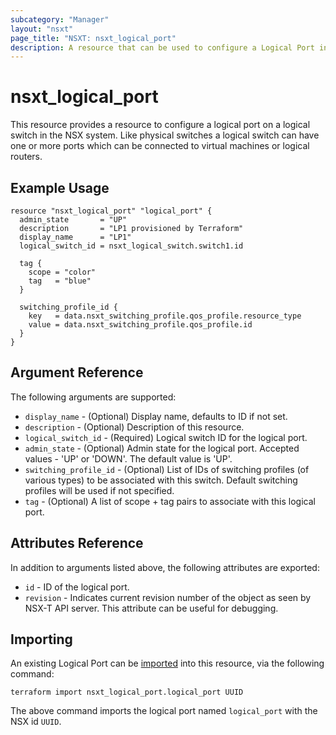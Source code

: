 ```yaml
---
subcategory: "Manager"
layout: "nsxt"
page_title: "NSXT: nsxt_logical_port"
description: A resource that can be used to configure a Logical Port in NSX.
---
```


# nsxt_logical_port

This resource provides a resource to configure a logical port on a logical switch in the NSX system. Like physical switches a logical switch can have one or more ports which can be connected to virtual machines or logical routers.

## Example Usage

```hcl
resource "nsxt_logical_port" "logical_port" {
  admin_state       = "UP"
  description       = "LP1 provisioned by Terraform"
  display_name      = "LP1"
  logical_switch_id = nsxt_logical_switch.switch1.id

  tag {
    scope = "color"
    tag   = "blue"
  }

  switching_profile_id {
    key   = data.nsxt_switching_profile.qos_profile.resource_type
    value = data.nsxt_switching_profile.qos_profile.id
  }
}
```

## Argument Reference

The following arguments are supported:

* `display_name` - (Optional) Display name, defaults to ID if not set.
* `description` - (Optional) Description of this resource.
* `logical_switch_id` - (Required) Logical switch ID for the logical port.
* `admin_state` - (Optional) Admin state for the logical port. Accepted values - 'UP' or 'DOWN'. The default value is 'UP'.
* `switching_profile_id` - (Optional) List of IDs of switching profiles (of various types) to be associated with this switch. Default switching profiles will be used if not specified.
* `tag` - (Optional) A list of scope + tag pairs to associate with this logical port.

## Attributes Reference

In addition to arguments listed above, the following attributes are exported:

* `id` - ID of the logical port.
* `revision` - Indicates current revision number of the object as seen by NSX-T API server. This attribute can be useful for debugging.

## Importing

An existing Logical Port can be [imported][docs-import] into this resource, via the following command:

[docs-import]: https://www.terraform.io/cli/import

```
terraform import nsxt_logical_port.logical_port UUID
```

The above command imports the logical port named `logical_port` with the NSX id `UUID`.
